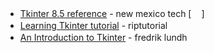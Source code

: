* [Tkinter 8.5 reference](https://anzeljg.github.io/rin2/book2/2405/docs/tkinter/index.html) - new mexico tech [[<img src="https://user-images.githubusercontent.com/37651007/51336414-c420cd00-1a84-11e9-9165-457cfa4cdcd1.png" width="16px" />](https://www-acc.gsi.de/wiki/pub/Frontend/DiverseAnleitungen/tkinter.pdf)]
* [Learning Tkinter tutorial](https://riptutorial.com/Download/tkinter.pdf) - riptutorial <img src="https://user-images.githubusercontent.com/37651007/51336414-c420cd00-1a84-11e9-9165-457cfa4cdcd1.png" width="16px" />
* [An Introduction to Tkinter](https://users.tricity.wsu.edu/~bobl/cpts481/an-introduction-to-tkinter.pdf) - fredrik lundh <img src="https://user-images.githubusercontent.com/37651007/51336414-c420cd00-1a84-11e9-9165-457cfa4cdcd1.png" width="16px" />
